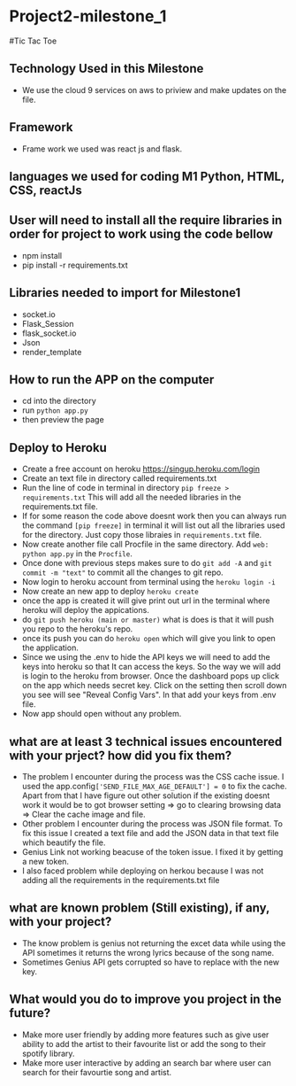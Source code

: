 # Project2-milestone_1

#Tic Tac Toe
## Technology Used in this Milestone
  - We use the cloud 9 services on aws to priview and make updates on the file.
## Framework 
  - Frame work we used was react js and flask.
## languages we used for coding M1 Python, HTML, CSS, reactJs
## User will need to install all the require libraries in order for project to work using the code bellow
  - npm install
  - pip install -r requirements.txt
## Libraries needed to import for Milestone1
  - socket.io
  - Flask_Session
  - flask_socket.io
  - Json
  - render_template

## How to run the APP on the computer
 - cd into the directory
 - run `python app.py`
 - then preview the page
## Deploy to Heroku
 - Create a free account on heroku https://singup.heroku.com/login
 - Create an text file in directory called requirements.txt
 - Run the line of code in terminal in directory  `pip freeze > requirements.txt`  This will add all the needed libraries in the requirements.txt file.
 - If for some reason the code above doesnt work then you can always run the command `[pip freeze]` in terminal it will list out all the libraries used for the directory. Just copy those libraies in `requirements.txt` file.
 - Now create another file call Procfile in the same directory. Add `web: python app.py` in the `Procfile`.
 - Once done with previous steps makes sure to do `git add -A` and `git commit -m "text"` to commit all the changes to git repo.
 - Now login to heroku account from terminal using the `heroku login -i`
 - Now create an new app to deploy `heroku create`
 - once the app is created it will give print out url in the terminal where heroku will deploy the appications.
 - do `git push heroku (main or master)` what is does is that it will push you repo to the heroku's repo.
 - once its push you can do `heroku open` which will give you link to open the application.
 - Since we using the .env to hide the API keys we will need to add the keys into heroku so that It can access the keys. So the way we will add is login to the heroku from browser. Once the dashboard pops up click on the app which needs secret key. Click on the setting then scroll down you see will see "Reveal Config Vars". In that add your keys from .env file.
 - Now app should open without any problem.
## what are at least 3 technical issues encountered with your prject? how did you fix them?
 - The problem I encounter during the process was the CSS cache issue. I used the app.config`['SEND_FILE_MAX_AGE_DEFAULT'] = 0` to fix the cache. Apart from that I have figure out other solution if the existing doesnt work it would be to got browser setting =>  go to clearing browsing data => Clear the cache image and file.
 - Other problem I encounter during the process was JSON file format. To fix this issue I created a text file and add the JSON data in that text file which beautify the file.
 - Genius Link not working beacuse of the token issue. I fixed it by getting a new token.
 - I also faced problem while deploying on herkou because I was not adding all the requirements in the requirements.txt file 
## what are known problem (Still existing), if any, with your project?
  - The know problem is genius not returning the excet data while using the API sometimes it returns the wrong lyrics because of the song name.
  - Sometimes Genius API gets corrupted so have to replace with the new key.
 ## What would you do to improve you project in the future?
 - Make more user friendly by adding more features such as give user ability to add the artist to their favourite list or add the song to their spotify library.
 - Make more user interactive by adding an search bar where user can search for their favourtie song and artist.
 
 

